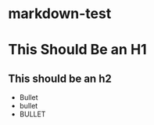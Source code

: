 markdown-test
=============

This Should Be an H1
=================

This should be an h2
--------------------

* Bullet
* bullet
* BULLET
